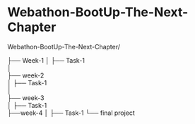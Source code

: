 # Webathon-BootUp-The-Next-Chapter


Webathon-BootUp-The-Next-Chapter/


├── Week-1 
│   ├── Task-1  
│  
├── week-2    
│   ├── Task-1  
│  
├── week-3     
│   ├── Task-1  
├──week-4
│   ├── Task-1
└── final project

